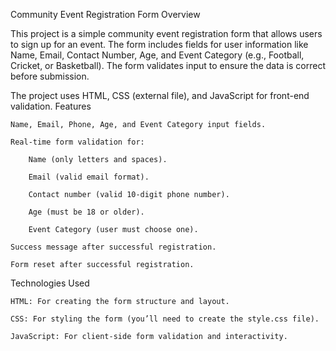 Community Event Registration Form
Overview

This project is a simple community event registration form that allows users to sign up for an event. The form includes fields for user information like Name, Email, Contact Number, Age, and Event Category (e.g., Football, Cricket, or Basketball). The form validates input to ensure the data is correct before submission.

The project uses HTML, CSS (external file), and JavaScript for front-end validation.
Features

    Name, Email, Phone, Age, and Event Category input fields.

    Real-time form validation for:

        Name (only letters and spaces).

        Email (valid email format).

        Contact number (valid 10-digit phone number).

        Age (must be 18 or older).

        Event Category (user must choose one).

    Success message after successful registration.

    Form reset after successful registration.

Technologies Used

    HTML: For creating the form structure and layout.

    CSS: For styling the form (you’ll need to create the style.css file).

    JavaScript: For client-side form validation and interactivity.
